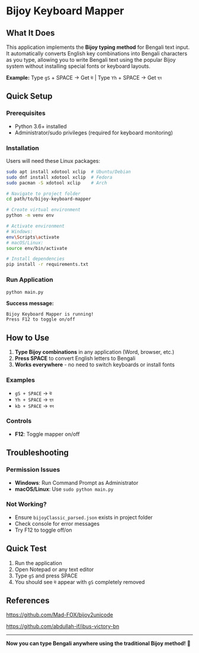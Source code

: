 # Bijoy Keyboard Mapper

## What It Does
This application implements the **Bijoy typing method** for Bengali text input. It automatically converts English key combinations into Bengali characters as you type, allowing you to write Bengali text using the popular Bijoy system without installing special fonts or keyboard layouts.

**Example:** Type `gS` + SPACE → Get `ঊ` | Type `Yh` + SPACE → Get `ছব`

## Quick Setup

### Prerequisites
- Python 3.6+ installed
- Administrator/sudo privileges (required for keyboard monitoring)

### Installation
Users will need these Linux packages:
```bash
sudo apt install xdotool xclip  # Ubuntu/Debian
sudo dnf install xdotool xclip  # Fedora
sudo pacman -S xdotool xclip    # Arch
```

```bash
# Navigate to project folder
cd path/to/bijoy-keyboard-mapper

# Create virtual environment
python -m venv env

# Activate environment
# Windows:
env\Scripts\activate
# macOS/Linux:
source env/bin/activate

# Install dependencies
pip install -r requirements.txt
```

### Run Application
```bash
python main.py
```

**Success message:**
```
Bijoy Keyboard Mapper is running!
Press F12 to toggle on/off
```

## How to Use
1. **Type Bijoy combinations** in any application (Word, browser, etc.)
2. **Press SPACE** to convert English letters to Bengali
3. **Works everywhere** - no need to switch keyboards or install fonts

### Examples
- `gS + SPACE` → `ঊ`
- `Yh + SPACE` → `ছব`
- `kb + SPACE` → `কব`

### Controls
- **F12**: Toggle mapper on/off

## Troubleshooting

### Permission Issues
- **Windows**: Run Command Prompt as Administrator
- **macOS/Linux**: Use `sudo python main.py`

### Not Working?
- Ensure `bijoyClassic_parsed.json` exists in project folder
- Check console for error messages
- Try F12 to toggle off/on

## Quick Test
1. Run the application
2. Open Notepad or any text editor
3. Type `gS` and press SPACE
4. You should see `ঊ` appear with `gS` completely removed

## References
https://github.com/Mad-FOX/bijoy2unicode

https://github.com/abdullah-if/ibus-victory-bn

---
**Now you can type Bengali anywhere using the traditional Bijoy method!** 🎉
